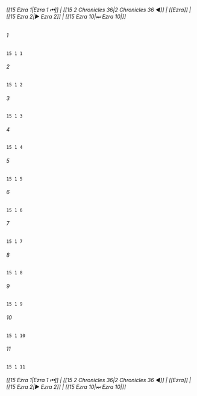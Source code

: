 
###### [[15 Ezra 1|Ezra 1 ⏮]] | [[15 2 Chronicles 36|2 Chronicles 36 ◀]] | [[Ezra]] | [[15 Ezra 2|▶ Ezra 2]] | [[15 Ezra 10|⏭ Ezra 10|]]

###### 1
``` verse
15 1 1 
```
###### 2
``` verse
15 1 2 
```
###### 3
``` verse
15 1 3 
```
###### 4
``` verse
15 1 4 
```
###### 5
``` verse
15 1 5 
```
###### 6
``` verse
15 1 6 
```
###### 7
``` verse
15 1 7 
```
###### 8
``` verse
15 1 8 
```
###### 9
``` verse
15 1 9 
```
###### 10
``` verse
15 1 10 
```
###### 11
``` verse
15 1 11 
```

###### [[15 Ezra 1|Ezra 1 ⏮]] | [[15 2 Chronicles 36|2 Chronicles 36 ◀]] | [[Ezra]] | [[15 Ezra 2|▶ Ezra 2]] | [[15 Ezra 10|⏭ Ezra 10|]]

